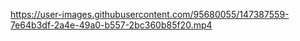 
https://user-images.githubusercontent.com/95680055/147387559-7e64b3df-2a4e-49a0-b557-2bc360b85f20.mp4
